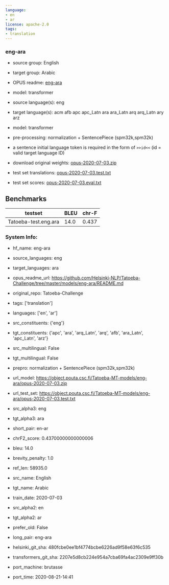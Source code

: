 ```yaml
---
language:
- en
- ar
license: apache-2.0
tags:
- translation
---
```


### eng-ara

* source group: English 
* target group: Arabic 
*  OPUS readme: [eng-ara](https://github.com/Helsinki-NLP/Tatoeba-Challenge/tree/master/models/eng-ara/README.md)

*  model: transformer
* source language(s): eng
* target language(s): acm afb apc apc_Latn ara ara_Latn arq arq_Latn ary arz
* model: transformer
* pre-processing: normalization + SentencePiece (spm32k,spm32k)
* a sentence initial language token is required in the form of `>>id<<` (id = valid target language ID)
* download original weights: [opus-2020-07-03.zip](https://object.pouta.csc.fi/Tatoeba-MT-models/eng-ara/opus-2020-07-03.zip)
* test set translations: [opus-2020-07-03.test.txt](https://object.pouta.csc.fi/Tatoeba-MT-models/eng-ara/opus-2020-07-03.test.txt)
* test set scores: [opus-2020-07-03.eval.txt](https://object.pouta.csc.fi/Tatoeba-MT-models/eng-ara/opus-2020-07-03.eval.txt)

## Benchmarks

| testset               | BLEU  | chr-F |
|-----------------------|-------|-------|
| Tatoeba-test.eng.ara 	| 14.0 	| 0.437 |


### System Info: 
- hf_name: eng-ara

- source_languages: eng

- target_languages: ara

- opus_readme_url: https://github.com/Helsinki-NLP/Tatoeba-Challenge/tree/master/models/eng-ara/README.md

- original_repo: Tatoeba-Challenge

- tags: ['translation']

- languages: ['en', 'ar']

- src_constituents: {'eng'}

- tgt_constituents: {'apc', 'ara', 'arq_Latn', 'arq', 'afb', 'ara_Latn', 'apc_Latn', 'arz'}

- src_multilingual: False

- tgt_multilingual: False

- prepro:  normalization + SentencePiece (spm32k,spm32k)

- url_model: https://object.pouta.csc.fi/Tatoeba-MT-models/eng-ara/opus-2020-07-03.zip

- url_test_set: https://object.pouta.csc.fi/Tatoeba-MT-models/eng-ara/opus-2020-07-03.test.txt

- src_alpha3: eng

- tgt_alpha3: ara

- short_pair: en-ar

- chrF2_score: 0.43700000000000006

- bleu: 14.0

- brevity_penalty: 1.0

- ref_len: 58935.0

- src_name: English

- tgt_name: Arabic

- train_date: 2020-07-03

- src_alpha2: en

- tgt_alpha2: ar

- prefer_old: False

- long_pair: eng-ara

- helsinki_git_sha: 480fcbe0ee1bf4774bcbe6226ad9f58e63f6c535

- transformers_git_sha: 2207e5d8cb224e954a7cba69fa4ac2309e9ff30b

- port_machine: brutasse

- port_time: 2020-08-21-14:41